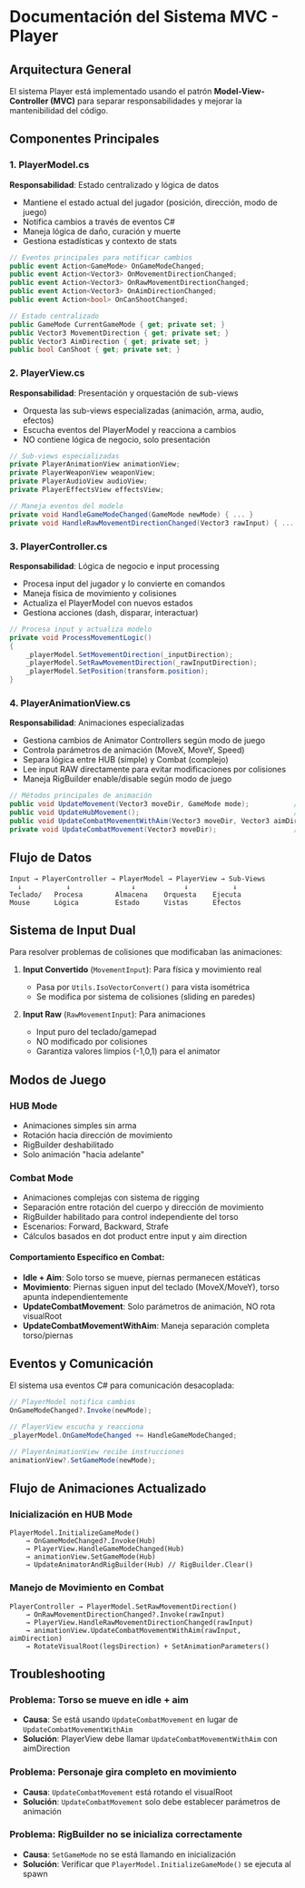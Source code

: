 # Documentación del Sistema MVC - Player

## Arquitectura General

El sistema Player está implementado usando el patrón **Model-View-Controller (MVC)** para separar responsabilidades y mejorar la mantenibilidad del código.

## Componentes Principales

### 1. PlayerModel.cs
**Responsabilidad**: Estado centralizado y lógica de datos
- Mantiene el estado actual del jugador (posición, dirección, modo de juego)
- Notifica cambios a través de eventos C#
- Maneja lógica de daño, curación y muerte
- Gestiona estadísticas y contexto de stats

```csharp
// Eventos principales para notificar cambios
public event Action<GameMode> OnGameModeChanged;
public event Action<Vector3> OnMovementDirectionChanged;
public event Action<Vector3> OnRawMovementDirectionChanged;
public event Action<Vector3> OnAimDirectionChanged;
public event Action<bool> OnCanShootChanged;

// Estado centralizado
public GameMode CurrentGameMode { get; private set; }
public Vector3 MovementDirection { get; private set; }
public Vector3 AimDirection { get; private set; }
public bool CanShoot { get; private set; }
```

### 2. PlayerView.cs
**Responsabilidad**: Presentación y orquestación de sub-views
- Orquesta las sub-views especializadas (animación, arma, audio, efectos)
- Escucha eventos del PlayerModel y reacciona a cambios
- NO contiene lógica de negocio, solo presentación

```csharp
// Sub-views especializadas
private PlayerAnimationView animationView;
private PlayerWeaponView weaponView;
private PlayerAudioView audioView;
private PlayerEffectsView effectsView;

// Maneja eventos del modelo
private void HandleGameModeChanged(GameMode newMode) { ... }
private void HandleRawMovementDirectionChanged(Vector3 rawInput) { ... }
```

### 3. PlayerController.cs
**Responsabilidad**: Lógica de negocio e input processing
- Procesa input del jugador y lo convierte en comandos
- Maneja física de movimiento y colisiones
- Actualiza el PlayerModel con nuevos estados
- Gestiona acciones (dash, disparar, interactuar)

```csharp
// Procesa input y actualiza modelo
private void ProcessMovementLogic()
{
    _playerModel.SetMovementDirection(_inputDirection);
    _playerModel.SetRawMovementDirection(_rawInputDirection);
    _playerModel.SetPosition(transform.position);
}
```

### 4. PlayerAnimationView.cs
**Responsabilidad**: Animaciones especializadas
- Gestiona cambios de Animator Controllers según modo de juego
- Controla parámetros de animación (MoveX, MoveY, Speed)
- Separa lógica entre HUB (simple) y Combat (complejo)
- Lee input RAW directamente para evitar modificaciones por colisiones
- Maneja RigBuilder enable/disable según modo de juego

```csharp
// Métodos principales de animación
public void UpdateMovement(Vector3 moveDir, GameMode mode);           // Entrada general
public void UpdateHubMovement();                                      // HUB específico
public void UpdateCombatMovementWithAim(Vector3 moveDir, Vector3 aimDir); // Combat con aim
private void UpdateCombatMovement(Vector3 moveDir);                   // Combat básico (sin rotación)
```

## Flujo de Datos

```
Input → PlayerController → PlayerModel → PlayerView → Sub-Views
  ↓           ↓               ↓            ↓           ↓
Teclado/   Procesa        Almacena    Orquesta    Ejecuta
Mouse      Lógica         Estado      Vistas      Efectos
```

## Sistema de Input Dual

Para resolver problemas de colisiones que modificaban las animaciones:

1. **Input Convertido** (`MovementInput`): Para física y movimiento real
   - Pasa por `Utils.IsoVectorConvert()` para vista isométrica
   - Se modifica por sistema de colisiones (sliding en paredes)

2. **Input Raw** (`RawMovementInput`): Para animaciones
   - Input puro del teclado/gamepad
   - NO modificado por colisiones
   - Garantiza valores limpios (-1,0,1) para el animator

## Modos de Juego

### HUB Mode
- Animaciones simples sin arma
- Rotación hacia dirección de movimiento
- RigBuilder deshabilitado
- Solo animación "hacia adelante"

### Combat Mode
- Animaciones complejas con sistema de rigging
- Separación entre rotación del cuerpo y dirección de movimiento
- RigBuilder habilitado para control independiente del torso
- Escenarios: Forward, Backward, Strafe
- Cálculos basados en dot product entre input y aim direction

#### Comportamiento Específico en Combat:
- **Idle + Aim**: Solo torso se mueve, piernas permanecen estáticas
- **Movimiento**: Piernas siguen input del teclado (MoveX/MoveY), torso apunta independientemente
- **UpdateCombatMovement**: Solo parámetros de animación, NO rota visualRoot
- **UpdateCombatMovementWithAim**: Maneja separación completa torso/piernas

## Eventos y Comunicación

El sistema usa eventos C# para comunicación desacoplada:

```csharp
// PlayerModel notifica cambios
OnGameModeChanged?.Invoke(newMode);

// PlayerView escucha y reacciona
_playerModel.OnGameModeChanged += HandleGameModeChanged;

// PlayerAnimationView recibe instrucciones
animationView?.SetGameMode(newMode);
```

## Flujo de Animaciones Actualizado

### Inicialización en HUB Mode
```
PlayerModel.InitializeGameMode()
    → OnGameModeChanged?.Invoke(Hub)
    → PlayerView.HandleGameModeChanged(Hub)
    → animationView.SetGameMode(Hub)
    → UpdateAnimatorAndRigBuilder(Hub) // RigBuilder.Clear()
```

### Manejo de Movimiento en Combat
```
PlayerController → PlayerModel.SetRawMovementDirection()
    → OnRawMovementDirectionChanged?.Invoke(rawInput)
    → PlayerView.HandleRawMovementDirectionChanged(rawInput)
    → animationView.UpdateCombatMovementWithAim(rawInput, aimDirection)
    → RotateVisualRoot(legsDirection) + SetAnimationParameters()
```

## Troubleshooting

### Problema: Torso se mueve en idle + aim
- **Causa**: Se está usando `UpdateCombatMovement` en lugar de `UpdateCombatMovementWithAim`
- **Solución**: PlayerView debe llamar `UpdateCombatMovementWithAim` con aimDirection

### Problema: Personaje gira completo en movimiento
- **Causa**: `UpdateCombatMovement` está rotando el visualRoot
- **Solución**: `UpdateCombatMovement` solo debe establecer parámetros de animación

### Problema: RigBuilder no se inicializa correctamente
- **Causa**: `SetGameMode` no se está llamando en inicialización
- **Solución**: Verificar que `PlayerModel.InitializeGameMode()` se ejecuta al spawn
